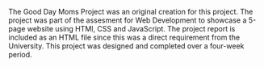 The Good Day Moms Project was an original creation for this project. The project was part of the assesment for Web Development to showcase a 5-page website  using HTMl, CSS and JavaScript. The project report is included as an HTML file since this was a direct requirement from the University. This project was designed and completed over a four-week period.

